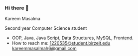 ### Hi there 👋

Kareem Masalma

Second year Computer Science student

-  OOP, Java, Java Script, Data Structures, MySQL, Frontend.
-  How to reach me:
  1220535@student.birzeit.edu
  kareemmasalmah6@gmail.com
